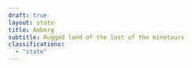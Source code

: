 ```yaml
---
draft: true
layout: state
title: Amberg
subtitle: Rugged land of the last of the minotaurs
classifications:
  - "state"
---
```

